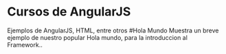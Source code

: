 # Cursos de AngularJS
Ejemplos de AngularJS, HTML, entre otros
#Hola Mundo
Muestra un breve ejemplo de nuestro popular Hola mundo, para la introduccion al Framework..

